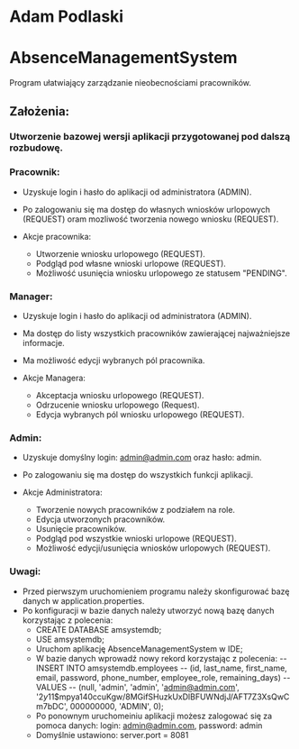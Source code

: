 # Adam Podlaski

# AbsenceManagementSystem
Program ułatwiający zarządzanie nieobecnościami pracowników.

## Założenia:

### Utworzenie bazowej wersji aplikacji przygotowanej pod dalszą rozbudowę.

### Pracownik:
- Uzyskuje login i hasło do aplikacji od administratora (ADMIN).
- Po zalogowaniu się ma dostęp do własnych wniosków urlopowych (REQUEST) oram mozliwość tworzenia nowego wniosku (REQUEST).

- Akcje pracownika:
  - Utworzenie wniosku urlopowego (REQUEST).
  - Podgląd pod własne wnioski urlopowe (REQUEST).
  - Możliwość usunięcia wniosku urlopowego ze statusem "PENDING".

### Manager:
- Uzyskuje login i hasło do aplikacji od administratora (ADMIN).
- Ma dostęp do listy wszystkich pracowników zawierającej najważniejsze informacje.
- Ma możliwość edycji wybranych pól pracownika.
  
- Akcje Managera:
  - Akceptacja wniosku urlopowego (REQUEST).
  - Odrzucenie wniosku urlopowego (Request).
  - Edycja wybranych pól wniosku urlopowego (REQUEST).
 
### Admin:
- Uzyskuje domyślny login: admin@admin.com oraz hasło: admin.
- Po zalogowaniu się ma dostęp do wszystkich funkcji aplikacji.

- Akcje Administratora:
  - Tworzenie nowych pracowników z podziałem na role.
  - Edycja utworzonych pracowników.
  - Usunięcie pracowników.
  - Podgląd pod wszystkie wnioski urlopowe (REQUEST).
  - Możliwość edycji/usunięcia wniosków urlopowych (REQUEST).


### Uwagi:
- Przed pierwszym uruchomieniem programu należy skonfigurować bazę danych w application.properties.
- Po konfiguracji w bazie danych należy utworzyć nową bazę danych korzystając z polecenia:
  - CREATE DATABASE amsystemdb;
  - USE amsystemdb;
  - Uruchom aplikację AbsenceManagementSystem w IDE;
  - W bazie danych wprowadź nowy rekord korzystając z polecenia:
  -- INSERT INTO amsystemdb.employees
  -- (id, last_name, first_name, email, password, phone_number, employee_role, remaining_days)
  -- VALUES
  -- (null, 'admin', 'admin', 'admin@admin.com', '$2y$11$mpya140ccuKgw/8MGifSHuzkUxDlBFUWNdjJ/AFT7Z3XsQwCm7bDC',
        000000000, 'ADMIN', 0);
  - Po ponownym uruchomeiniu aplikacji możesz zalogować się za pomoca danych: login: admin@admin.com, password: admin
  - Domyślnie ustawiono: server.port = 8081

